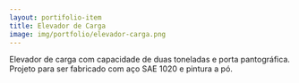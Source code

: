 ```yaml
---
layout: portifolio-item
title: Elevador de Carga
image: img/portfolio/elevador-carga.png
---
```


Elevador de carga com capacidade de duas toneladas e porta pantográfica. Projeto para ser fabricado com aço SAE 1020 e pintura a pó. 
